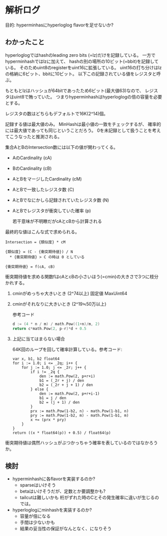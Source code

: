 # 解析ログ

目的: hyperminhasにhyperloglog flavorを足せないか?

## わかったこと

hyperloglogではhashのleading zero bits (=lz)だけを記録している。
一方でhyperminhashではlzに加えて、
hashの別の場所の10ビット(=bbit)を記録している。
そのためuint8のregisterをuint16に拡張している。
uint16の打ち分けはlzの格納に6ビット、bbitに10ビット。
以下この記録されている値をレジスタと呼ぶ。


もともとlzはハッシュが64bitであったため6ビット(最大値63)なので、
レジスタはuint8で賄っていた。
つまりhyperminhashはhyperloglogの倍の容量を必要とする。

レジスタの数はどちらもデフォルトで16K(2^14)個。

記録する値は最大値のみ。
MinHashは最小値の一致をチェックするが、
確率的には最大値であっても同じということだろう。
0を未記録として扱うことを考えてこうなったと推測される。

集合AとBのIntersection数には以下の値が関わってくる。

*   AのCardinality (cA)
*   BのCardinality (cB)
*   AとBをマージしたCardinality (cM)
*   AとBで一致したレジスタ数 (C)
*   AとBでなにかしら記録されていたレジスタ数 (N)
*   AとBでレジスタが衝突していた確率 (p)

    若干意味が不明瞭だがcAとcBから計算される

最終的な値はこんな式で求められる。

    Intersection = {類似度} * cM

    {類似度} = (C - {衝突期待値}) / N
      * {衝突期待値} > C の時は 0 としている

    {衝突期待値} = f(cA, cB)

衝突期待値を求める関数fはcAとcBの小さいほう(=cmin)の大きさで3つに枝分かれする。

1.  cminがめっちゃ大きいとき (2^74以上)
    固定値 MaxUint64
2.  cminがそれなりに大きいとき (2^19≒50万以上) 

    参考コード

    ```go
    d := (4 * n / m) / math.Pow((1+n)/m, 2)
    return c*math.Pow(2, p-r)*d + 0.5
    ```

3.  上記に当てはまらない場合
    
    64K回のループを回して確率計算している。参考コード:

    ```
    var x, b1, b2 float64
    for i := 1.0; i <= _2q; i++ {
        for j := 1.0; j <= _2r; j++ {
            if i != _2q {
                den := math.Pow(2, p+r+i)
                b1 = (_2r + j) / den
                b2 = (_2r + j + 1) / den
            } else {
                den := math.Pow(2, p+r+i-1)
                b1 = j / den
                b2 = (j + 1) / den
            }
            prx := math.Pow(1-b2, n) - math.Pow(1-b1, n)
            pry := math.Pow(1-b2, m) - math.Pow(1-b1, m)
            x += (prx * pry)
        }
    }
    return ((x * float64(p)) + 0.5) / float64(p)
    ```

衝突期待値は偶然ハッシュがぶつかっちゃう確率を表しているのではなかろうか。

## 検討

*   hyperminhashに各flavorを実装するのか?
    *   sparseはいけそう
    *   betaはいけそうだが、定数とか要調整かも?
    *   tailcutは難しいかも
        桁がずれた時のCとその発生確率に違いが生じるのでは。
*   hyperloglogにminhashを実装するのか?
    *   容量が倍になる
    *   手間は少ないかも
    *   結果の妥当性の保証がなんとなく、になりそう
